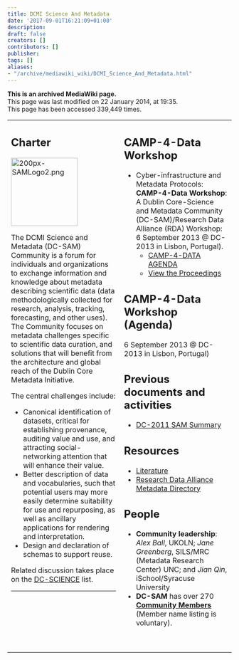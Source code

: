 ```yaml
---
title: DCMI Science And Metadata
date: '2017-09-01T16:21:09+01:00'
description: 
draft: false
creators: []
contributors: []
publisher: 
tags: []
aliases:
- "/archive/mediawiki_wiki/DCMI_Science_And_Metadata.html"
---
```


 **This is an archived MediaWiki page.**  
This page was last modified on 22 January 2014, at 19:35.  
This page has been accessed 339,449 times.

<table width="100%" border="0">
  <tr>
    <td valign="top" width="45%">
      <h2> <span class="mw-headline" id="Charter"> Charter </span>
      </h2>
      <div class="floatright"><a href="/archive/mediawiki_wiki/images/200px-SAMLogo2.png" class="image"><img alt="200px-SAMLogo2.png" src="/archive/mediawiki_wiki/images/200px-SAMLogo2.png" width="150" height="153"></a></div>
      <p>The DCMI Science and Metadata (DC-SAM) Community is a forum for individuals and organizations to exchange information and knowledge about metadata describing scientific data (data methodologically collected for research, analysis, tracking, forecasting, and other uses). The Community focuses on metadata challenges specific to scientific data curation, and solutions that will benefit from the architecture and global reach of the Dublin Core Metadata Initiative.
      </p>
      <p>The central challenges include:
      </p>
      <ul>
        <li> Canonical identification of datasets, critical for establishing provenance, auditing value and use, and attracting social-networking attention that will enhance their value.
        </li>
        <li> Better description of data and vocabularies, such that potential users may more easily determine suitability for use and repurposing, as well as ancillary applications for rendering and interpretation.
        </li>
        <li> Design and declaration of schemas to support reuse.
        </li>
      </ul>
      <p>Related discussion takes place on the <a href="http://www.jiscmail.ac.uk/cgi-bin/wa.exe?SUBED1=dc-science&amp;A=1" class="external text" rel="nofollow">DC-SCIENCE</a> list.
      </p>
      <hr>
      <p><br>
      </p>
    </td>
    <td valign="top" width="45%" style="padding-left:10px">
      <h2> <span class="mw-headline" id="CAMP-4-Data_Workshop"> CAMP-4-Data Workshop </span>
      </h2>
      <ul>
        <li> Cyber-infrastructure and Metadata Protocols: <b>CAMP-4-Data Workshop</b>: A Dublin Core-Science and Metadata Community (DC-SAM)/Research Data Alliance (RDA) Workshop: 6 September 2013 @ DC-2013 in Lisbon, Portugal).
          <ul>
            <li> <a href="/mediawiki_wiki/DC_2013_SAM_Science_and_Metadata_CAMP_4_DATA_AGENDA.md" title="DC 2013 SAM Science and Metadata CAMP 4 DATA AGENDA">CAMP-4-DATA AGENDA</a>
            </li>
            <li> <a href="http://dcevents.dublincore.org/IntConf/dc-2013/schedConf/presentations?searchField=&amp;searchMatch=&amp;search=&amp;track=32%7C" class="external text" rel="nofollow">View the Proceedings</a>
            </li>
          </ul>
        </li>
      </ul>
      <h2> <span class="mw-headline" id="CAMP-4-Data_Workshop_.28Agenda.29"> CAMP-4-Data Workshop (Agenda) </span>
      </h2>
      <p>6 September 2013 @ DC-2013 in Lisbon, Portugal)
      </p>
      <h2> <span class="mw-headline" id="Previous_documents_and_activities"> Previous documents and activities </span>
      </h2>
      <ul>
        <li> <a href="/mediawiki_wiki/DC2011_SAM_Science_and_Metadata_Agenda_and_Meeting_Summary.md" title="DC2011 SAM Science and Metadata Agenda and Meeting Summary">DC-2011 SAM Summary</a>
        </li>
      </ul>
      <h2> <span class="mw-headline" id="Resources"> Resources </span>
      </h2>
      <ul>
        <li> <a href="/mediawiki_wiki/DCMI_Science_and_Metadata_Literature.md" title="DCMI Science and Metadata Literature">Literature</a>
        </li>
        <li> <a href="/mediawiki_wiki/DCMI_Science_and_Metadata_%7E_Research_Data_Alliance_(RDA)_Metadata_Directory.md" title="DCMI Science and Metadata ~ Research Data Alliance (RDA) Metadata Directory">Research Data Alliance Metadata Directory</a>
        </li>
      </ul>
      <h2> <span class="mw-headline" id="People"> People </span>
      </h2>
      <ul>
        <li> <b>Community leadership</b>: <i> Alex Ball</i>, UKOLN; <i>Jane Greenberg</i>, SILS/MRC (Metadata Research Center) UNC; and <i>Jian Qin</i>, iSchool/Syracuse University
        </li>
        <li> <b>DC-SAM</b> has over 270 <a href="/mediawiki_wiki/DCMI_Science_and_Metadata_Members.md" title="DCMI Science and Metadata Members"><b>Community Members</b></a> (Member name listing is voluntary).
        </li>
      </ul>
      <p><br>
      </p>
    </td>
  </tr>
</table>

